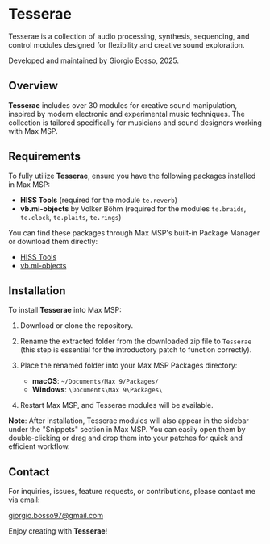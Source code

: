 # Tesserae

Tesserae is a collection of audio processing, synthesis, sequencing, and control modules designed for flexibility and creative sound exploration.

Developed and maintained by Giorgio Bosso, 2025.

## Overview

**Tesserae** includes over 30 modules for creative sound manipulation, inspired by modern electronic and experimental music techniques. The collection is tailored specifically for musicians and sound designers working with Max MSP.

## Requirements

To fully utilize **Tesserae**, ensure you have the following packages installed in Max MSP:

- **HISS Tools** (required for the module `te.reverb`)
- **vb.mi-objects** by Volker Böhm (required for the modules `te.braids`, `te.clock`, `te.plaits`, `te.rings`)

You can find these packages through Max MSP's built-in Package Manager or download them directly:

- [HISS Tools](https://github.com/HISSTools/HISSTools_Impulse_Response_Toolbox)
- [vb.mi-objects](https://vboehm.net/downloads)

## Installation

To install **Tesserae** into Max MSP:

1. Download or clone the repository.
2. Rename the extracted folder from the downloaded zip file to `Tesserae` (this step is essential for the introductory patch to function correctly).
3. Place the renamed folder into your Max MSP Packages directory:

   - **macOS**: `~/Documents/Max 9/Packages/`
   - **Windows**: `\Documents\Max 9\Packages\`

4. Restart Max MSP, and Tesserae modules will be available.

**Note**: After installation, Tesserae modules will also appear in the sidebar under the "Snippets" section in Max MSP. You can easily open them by double-clicking or drag and drop them into your patches for quick and efficient workflow.

## Contact

For inquiries, issues, feature requests, or contributions, please contact me via email:

[giorgio.bosso97@gmail.com](mailto:giorgio.bosso97@gmail.com)

Enjoy creating with **Tesserae**!